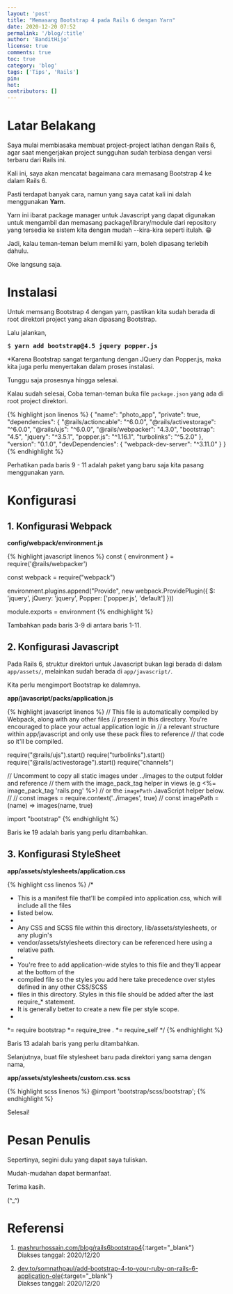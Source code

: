 ```yaml
---
layout: 'post'
title: "Memasang Bootstrap 4 pada Rails 6 dengan Yarn"
date: 2020-12-20 07:52
permalink: '/blog/:title'
author: 'BanditHijo'
license: true
comments: true
toc: true
category: 'blog'
tags: ['Tips', 'Rails']
pin:
hot:
contributors: []
---
```


# Latar Belakang

Saya mulai membiasaka membuat project-project latihan dengan Rails 6, agar saat mengerjakan project sungguhan sudah terbiasa dengan versi terbaru dari Rails ini.

Kali ini, saya akan mencatat bagaimana cara memasang Bootstrap 4 ke dalam Rails 6.

Pasti terdapat banyak cara, namun yang saya catat kali ini dalah menggunakan **Yarn**.

Yarn ini ibarat package manager untuk Javascript yang dapat digunakan untuk mengambil dan memasang package/library/module dari repository yang tersedia ke sistem kita dengan mudah --kira-kira seperti itulah. 😁

Jadi, kalau teman-teman belum memiliki yarn, boleh dipasang terlebih dahulu.

Oke langsung saja.

# Instalasi

Untuk memsang Bootstrap 4 dengan yarn, pastikan kita sudah berada di root direktori project yang akan dipasang Bootstrap.

Lalu jalankan,

<pre>
$ <b>yarn add bootstrap@4.5 jquery popper.js</b>
</pre>

*Karena Bootstrap sangat tergantung dengan JQuery dan Popper.js, maka kita juga perlu menyertakan dalam proses instalasi.

Tunggu saja prosesnya hingga selesai.

Kalau sudah selesai, Coba teman-teman buka file `package.json` yang ada di root project direktori.

{% highlight json linenos %}
{
  "name": "photo_app",
  "private": true,
  "dependencies": {
    "@rails/actioncable": "^6.0.0",
    "@rails/activestorage": "^6.0.0",
    "@rails/ujs": "^6.0.0",
    "@rails/webpacker": "4.3.0",
    "bootstrap": "4.5",
    "jquery": "^3.5.1",
    "popper.js": "^1.16.1",
    "turbolinks": "^5.2.0"
  },
  "version": "0.1.0",
  "devDependencies": {
    "webpack-dev-server": "^3.11.0"
  }
}
{% endhighlight %}

Perhatikan pada baris 9 - 11 adalah paket yang baru saja kita pasang menggunakan yarn.

# Konfigurasi

## 1. Konfigurasi Webpack

**config/webpack/environment.js**

{% highlight javascript linenos %}
const { environment } = require('@rails/webpacker')

const webpack = require("webpack")

environment.plugins.append("Provide", new webpack.ProvidePlugin({
  $: 'jquery',
  jQuery: 'jquery',
  Popper: ['popper.js', 'default']
}))

module.exports = environment
{% endhighlight %}

Tambahkan pada baris 3-9 di antara baris 1-11.

## 2. Konfigurasi Javascript

Pada Rails 6, struktur direktori untuk Javascript bukan lagi berada di dalam `app/assets/`, melainkan sudah berada di `app/javascript/`.

Kita perlu mengimport Bootstrap ke dalamnya.

**app/javascript/packs/application.js**

{% highlight javascript linenos %}
// This file is automatically compiled by Webpack, along with any other files
// present in this directory. You're encouraged to place your actual application logic in
// a relevant structure within app/javascript and only use these pack files to reference
// that code so it'll be compiled.

require("@rails/ujs").start()
require("turbolinks").start()
require("@rails/activestorage").start()
require("channels")

// Uncomment to copy all static images under ../images to the output folder and reference
// them with the image_pack_tag helper in views (e.g <%= image_pack_tag 'rails.png' %>)
// or the `imagePath` JavaScript helper below.
//
// const images = require.context('../images', true)
// const imagePath = (name) => images(name, true)

import "bootstrap"
{% endhighlight %}

Baris ke 19 adalah baris yang perlu ditambahkan.

## 3. Konfigurasi StyleSheet

**app/assets/stylesheets/application.css**

{% highlight css linenos %}
/*
 * This is a manifest file that'll be compiled into application.css, which will include all the files
 * listed below.
 *
 * Any CSS and SCSS file within this directory, lib/assets/stylesheets, or any plugin's
 * vendor/assets/stylesheets directory can be referenced here using a relative path.
 *
 * You're free to add application-wide styles to this file and they'll appear at the bottom of the
 * compiled file so the styles you add here take precedence over styles defined in any other CSS/SCSS
 * files in this directory. Styles in this file should be added after the last require_* statement.
 * It is generally better to create a new file per style scope.
 *
 *= require bootstrap
 *= require_tree .
 *= require_self
 */
{% endhighlight %}

Baris 13 adalah baris yang perlu ditambahkan.

Selanjutnya, buat file stylesheet baru pada direktori yang sama dengan nama,

**app/assets/stylesheets/custom.css.scss**

{% highlight scss linenos %}
@import 'bootstrap/scss/bootstrap';
{% endhighlight %}

Selesai!






# Pesan Penulis

Sepertinya, segini dulu yang dapat saya tuliskan.

Mudah-mudahan dapat bermanfaat.

Terima kasih.

(^_^)


# Referensi

1. [mashrurhossain.com/blog/rails6bootstrap4](https://www.mashrurhossain.com/blog/rails6bootstrap4){:target="_blank"}
<br>Diakses tanggal: 2020/12/20

2. [dev.to/somnathpaul/add-bootstrap-4-to-your-ruby-on-rails-6-application-ole](https://dev.to/somnathpaul/add-bootstrap-4-to-your-ruby-on-rails-6-application-ole){:target="_blank"}
<br>Diakses tanggal: 2020/12/20
